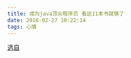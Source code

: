 ```yaml
---
title: 成为java顶尖程序员 看这11本书就够了
date: 2016-02-27 10:22:14
tags: 心情
---
```




[选自](http://finalshares.com/read-3228)

<!--more-->

